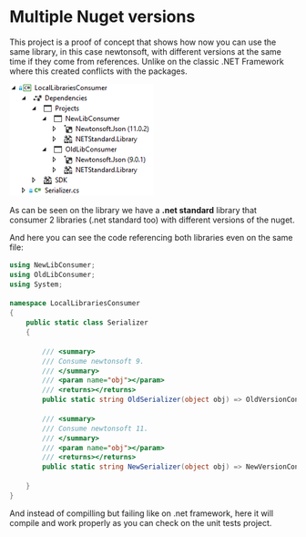 # Multiple Nuget versions

This project is a proof of concept that shows how now you can use the same library, in this case newtonsoft, with different versions at the same time if they come from references. Unlike on the classic .NET Framework where this created conflicts with the packages.

![capture](https://raw.githubusercontent.com/AlexHart/NetStandardMultipleNugetVersions/master/Capture.PNG)

As can be seen on the library we have a **.net standard** library that consumer 2 libraries (.net standard too) with different versions of the nuget.

And here you can see the code referencing both libraries even on the same file:

```csharp
using NewLibConsumer;
using OldLibConsumer;
using System;

namespace LocalLibrariesConsumer
{
    public static class Serializer
    {

        /// <summary>
        /// Consume newtonsoft 9.
        /// </summary>
        /// <param name="obj"></param>
        /// <returns></returns>
        public static string OldSerializer(object obj) => OldVersionConsumer.Serialize(obj);

        /// <summary>
        /// Consume newtonsoft 11.
        /// </summary>
        /// <param name="obj"></param>
        /// <returns></returns>
        public static string NewSerializer(object obj) => NewVersionConsumer.Serialize(obj);

    }
}

```

And instead of compilling but failing like on .net framework, here it will compile and work properly as you can check on the unit tests project.
